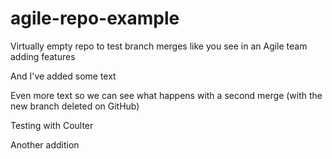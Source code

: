 # agile-repo-example
Virtually empty repo to test branch merges like you see in an Agile team adding features

And I've added some text

Even more text so we can see what happens with a second merge (with the new branch deleted on GitHub)

Testing with Coulter

Another addition